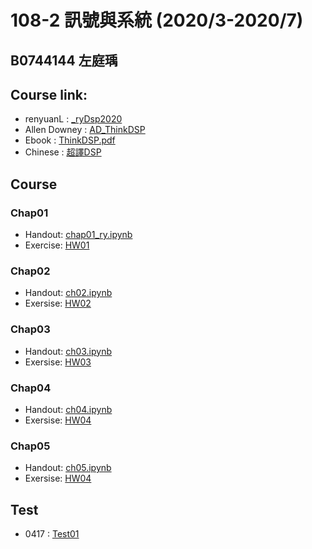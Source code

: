 # 108-2 訊號與系統 (2020/3-2020/7)
## B0744144 左庭瑀
## Course link: 
* renyuanL : [_ryDsp2020](https://github.com/renyuanL/_ryDsp2020)
* Allen Downey : [AD_ThinkDSP](https://github.com/AllenDowney/ThinkDSP)
* Ebook : [ThinkDSP.pdf](https://github.com/TYTsooo/DSP/blob/master/thinkdsp.pdf)
* Chinese : [超譯DSP](http://timag-shield.blogspot.com/)
## Course
### Chap01
* Handout: [chap01_ry.ipynb](https://github.com/renyuanL/_ryDsp2020/blob/master/code/chap01_ry.ipynb)
* Exercise: [HW01](https://github.com/TYTsooo/DSP/blob/master/Ch01/Hw01.ipynb)
### Chap02
* Handout: [ch02.ipynb](https://github.com/renyuanL/_ryDsp2020/blob/master/code/ch02.ipynb)
* Exersise: [HW02]()
### Chap03
* Handout: [ch03.ipynb](https://github.com/renyuanL/_ryDsp2020/blob/master/code/chap03.ipynb)
* Exersise: [HW03]()
### Chap04
* Handout: [ch04.ipynb](https://github.com/renyuanL/_ryDsp2020/blob/master/code/ch04.ipynb)
* Exersise: [HW04]()
### Chap05
* Handout: [ch05.ipynb](https://github.com/renyuanL/_ryDsp2020/blob/master/code/ch05.ipynb)
* Exersise: [HW04]()
## Test
* 0417 : [Test01](https://github.com/TYTsooo/108-2_DSP/blob/master/Test/0417_DSPTest.ipynb)
